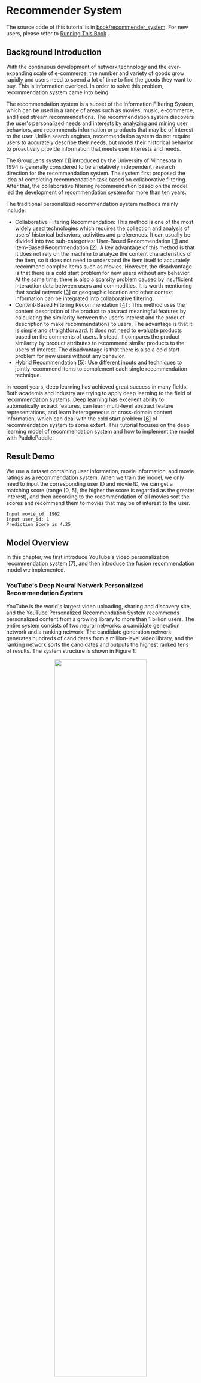 # Recommender System

The source code of this tutorial is in [book/recommender_system](https://github.com/PaddlePaddle/book/tree/develop/05.recommender_system). For new users, please refer to [Running This Book](https://github.com/PaddlePaddle/book/blob/develop/README.md#running-the-book) .

## Background Introduction

With the continuous development of network technology and the ever-expanding scale of e-commerce, the number and variety of goods grow rapidly and users need to spend a lot of time to find the goods they want to buy. This is information overload. In order to solve this problem, recommendation system came into being.

The recommendation system is a subset of the Information Filtering System, which can be used in a range of areas such as movies, music, e-commerce, and Feed stream recommendations. The recommendation system discovers the user's personalized needs and interests by analyzing and mining user behaviors, and recommends information or products that may be of interest to the user. Unlike search engines, recommendation system do not require users to accurately describe their needs, but model their historical behavior to proactively provide information that meets user interests and needs.

The GroupLens system \[[1](#references)\] introduced by the University of Minnesota in 1994 is generally considered to be a relatively independent research direction for the recommendation system. The system first proposed the idea of completing recommendation task based on collaborative filtering. After that, the collaborative filtering recommendation based on the model led the development of recommendation system for more than ten years.

The traditional personalized recommendation system methods mainly include:

- Collaborative Filtering Recommendation: This method is one of the most widely used technologies which requires the collection and analysis of users' historical behaviors, activities and preferences. It can usually be divided into two sub-categories: User-Based Recommendation \[[1](#references)\] and Item-Based Recommendation \[[2](#references)\]. A key advantage of this method is that it does not rely on the machine to analyze the content characteristics of the item, so it does not need to understand the item itself to accurately recommend complex items such as movies. However, the disadvantage is that there is a cold start problem for new users without any behavior. At the same time, there is also a sparsity problem caused by insufficient interaction data between users and commodities. It is worth mentioning that social network \[[3](#references)\] or geographic location and other context information can be integrated into collaborative filtering.
- Content-Based Filtering Recommendation \[[4](#references)\] : This method uses the content description of the product to abstract meaningful features by calculating the similarity between the user's interest and the product description to make recommendations to users. The advantage is that it is simple and straightforward. It does not need to evaluate products based on the comments of users. Instead, it compares the product similarity by product attributes to recommend similar products to the users of interest. The disadvantage is that there is also a cold start problem for new users without any behavior.
- Hybrid Recommendation \[[5](#references)\]: Use different inputs and techniques to jointly recommend items to complement each single recommendation technique.

In recent years, deep learning has achieved great success in many fields. Both academia and industry are trying to apply deep learning to the field of recommendation systems. Deep learning has excellent ability to automatically extract features, can learn multi-level abstract feature representations, and learn heterogeneous or cross-domain content information, which can deal with the cold start problem \[[6](#references)\] of recommendation system to some extent. This tutorial focuses on the deep learning model of recommendation system and how to implement the model with PaddlePaddle.

## Result Demo

We use a dataset containing user information, movie information, and movie ratings as a recommendation system. When we train the model, we only need to input the corresponding user ID and movie ID, we can get a matching score (range [0, 5], the higher the score is regarded as the greater interest), and then according to the recommendation of all movies sort the scores and recommend them to movies that may be of interest to the user.

```
Input movie_id: 1962
Input user_id: 1
Prediction Score is 4.25
```

## Model Overview

In this chapter, we first introduce YouTube's video personalization recommendation system \[[7](#references)\], and then introduce the fusion recommendation model we implemented.

### YouTube's Deep Neural Network Personalized Recommendation System

YouTube is the world's largest video uploading, sharing and discovery site, and the YouTube Personalized Recommendation System recommends personalized content from a growing library to more than 1 billion users. The entire system consists of two neural networks: a candidate generation network and a ranking network. The candidate generation network generates hundreds of candidates from a million-level video library, and the ranking network sorts the candidates and outputs the highest ranked tens of results. The system structure is shown in Figure 1:

<p align="center">
<img src="https://github.com/PaddlePaddle/book/blob/develop/05.recommender_system/image/YouTube_Overview.png?raw=true" width="70%" ><br/>
Figure 1. YouTube personalized recommendation system structure
</p>

#### Candidate Generation Network

The candidate generation network models the recommendation problem as a multi-class classification problem with a large number of categories. For a Youtube user, using its watching history (video ID), search tokens, demographic information (such as geographic location, user login device), binary features (such as gender, whether to log in), and continuous features (such as user age), etc., multi-classify all videos in the video library to obtain the classification result of each category (ie, the recommendation probability of each video), eventually outputting hundreds of videos with high probability.

First, the historical information such as watching history and search token records are mapped to vectors and averaged to obtain a fixed length representation. At the same time, demographic characteristics are input to optimize the recommendation effect of new users, and the binary features and continuous features are normalized to the range [0, 1]. Next, put all the feature representations into a vector and input them to the non-linear multilayer perceptron (MLP, see [Identification Figures](https://github.com/PaddlePaddle/book/blob/develop/02.recognize_digits/README.md) tutorial). Finally, during training, the output of the MLP is classified by softmax. When predicting, the similarity of the user's comprehensive features (MLP output) to all videos' features is calculated, and the highest score of $k$ is obtained as the result of the candidate generation network. Figure 2 shows the candidate generation network structure.

<p align="center">
<img src="https://github.com/PaddlePaddle/book/blob/develop/05.recommender_system/image/Deep_candidate_generation_model_architecture.png?raw=true" width="70%" ><br/>
Figure 2. Candidate generation network structure
</p>

For a user $U$, the formula for predicting whether the video $\omega$ that the user wants to watch at the moment is video $i$ is:

$$P(\omega=i|u)=\frac{e^{v_{i}u}}{\sum_{j \in V}e^{v_{j}u}}$$

Where $u$ is the feature representation of the user $U$, $V$ is the video library collection, and $v_i$ is the feature representation of the $i$ video in the video library. $u$ and $v_i$ are vectors of equal length, and the dot product can be implemented by a fully connected layer.

Considering that the number of categories in the softmax classification is very large, in order to ensure a certain computational efficiency: 1) in the training phase, use negative sample category sampling to reduce the number of actually calculated categories to thousands; 2) in the recommendation (prediction) phase, ignore the normalized calculation of softmax (does not affect the result), and simplifies the category scoring problem into the nearest neighbor search problem in the dot product space, then takes the nearest $k$ video of $u$ as a candidate for generation.

#### Ranking Network
The structure of the ranking network is similar to the candidate generation network, but its goal is to perform finer ranking of the candidates. Similar to the feature extraction method in traditional advertisement ranking, a large number of related features (such as video ID, last watching time, etc.) for video sorting are also constructed here. These features are treated similarly to the candidate generation network, except that at the top of the ranking network is a weighted logistic regression that scores all candidate videos and sorts them from high to low. Then, return to the user.

### Fusion recommendation model
This section uses Convolutional Neural Networks to learn the representation of movie titles. The convolutional neural network for text and the fusion recommendation model are introduced in turn.

#### Convolutional Neural Network (CNN) for text

Convolutional neural networks are often used to deal with data of a grid-like topology. For example, an image can be viewed as a pixel of a two-dimensional grid, and a natural language can be viewed as a one-dimensional sequence of words. Convolutional neural networks can extract a variety of local features and combine them to obtain more advanced feature representations. Experiments show that convolutional neural networks can efficiently model image and text problems.

The convolutional neural network is mainly composed of convolution and pooling operations, and its application and combination methods are flexible and varied. In this section we will explain the network as shown in Figure 3:

<p align="center">
<img src="https://github.com/PaddlePaddle/book/blob/develop/05.recommender_system/image/text_cnn.png?raw=true" width = "80%" align="center"/><br />
Figure 3. Convolutional neural network text classification model
</p>

Suppose the length of the sentence to be processed is $n$, where the word vector of the $i$ word is $x_i\in\mathbb{R}^k$, and $k$ is the dimension size.

First, splicing the word vector: splicing each $h$ word to form a word window of size $h$, denoted as $x_{i:i+h-1}$, which represents the word sequence splicing of $x_{i}, x_{i+1}, \ldots, x_{i+h-1}$, where $i$ represents the position of the first word in the word window throughout the sentence, ranging from $1$ to $n-h+1$, $x_{i:i+h-1}\in\mathbb{R}^{hk}$.

Second, perform a convolution operation: apply the convolution kernel $w\in\mathbb{R}^{hk}$ to the window $x_{i:i+h-1}$ containing $h$ words. , get the feature $c_i=f(w\cdot x_{i:i+h-1}+b)$, where $b\in\mathbb{R}$ is the bias and $f$ is the non Linear activation function, such as $sigmoid$. Apply the convolution kernel to all word windows ${x_{1:h}, x_{2:h+1},\ldots,x_{n-h+1:n}}$ in the sentence, producing a feature map:

$$c=[c_1,c_2,\ldots,c_{n-h+1}], c \in \mathbb{R}^{n-h+1}$$

Next, using the max pooling over time for feature maps to obtain the feature $\hat c$, of the whole sentence corresponding to this convolution kernel, which is the maximum value of all elements in the feature map:

$$\hat c=max(c)$$

#### Fusion recommendation model overview

In the film personalized recommendation system that incorporates the recommendation model:

1. First, take user features and movie features as input to the neural network, where:

   - The user features incorporate four attribute information: user ID, gender, occupation, and age.

   - The movie feature incorporate three attribute information: movie ID, movie type ID, and movie name.

2. For the user feature, map the user ID to a vector representation with a dimension size of 256, enter the fully connected layer, and do similar processing for the other three attributes. Then the feature representations of the four attributes are fully connected and added separately.

3. For movie features, the movie ID is processed in a manner similar to the user ID. The movie type ID is directly input into the fully connected layer in the form of a vector, and the movie name is represented by a fixed-length vector using a text convolutional neural network. The feature representations of the three attributes are then fully connected and added separately.

4. After obtaining the vector representation of the user and the movie, calculate the cosine similarity of them as the score of the personalized recommendation system. Finally, the square of the difference between the similarity score and the user's true score is used as the loss function of the regression model.

<p align="center">
<img src="https://github.com/PaddlePaddle/book/blob/develop/05.recommender_system/image/rec_regression_network.png?raw=true" width="90%" ><br/>
Figure 4. Fusion recommendation model
</p>

## Data Preparation

### Data Introduction and Download

We take [MovieLens Million Dataset (ml-1m)](http://files.grouplens.org/datasets/movielens/ml-1m.zip) as an example. The ml-1m dataset contains 1,000,000 reviews of 4,000 movies by 6,000 users (scores ranging from 1 to 5, all integer), collected by the GroupLens Research lab.

Paddle provides modules for automatically loading data in the API. The data module is `paddle.dataset.movielens`


```python
import paddle
movie_info = paddle.dataset.movielens.movie_info()
print movie_info.values()[0]
```


```python
# Run this block to show dataset's documentation
# help(paddle.dataset.movielens)
```

The original data includes feature data of the movie, user's feature data, and the user's rating of the movie.

For example, one of the movie features is:


```python
movie_info = paddle.dataset.movielens.movie_info()
print movie_info.values()[0]
```

    <MovieInfo id(1), title(Toy Story ), categories(['Animation', "Children's", 'Comedy'])>


This means that the movie id is 1, and the title is 《Toy Story》, which is divided into three categories. These three categories are animation, children, and comedy.


```python
user_info = paddle.dataset.movielens.user_info()
print user_info.values()[0]
```

    <UserInfo id(1), gender(F), age(1), job(10)>


This means that the user ID is 1, female, and younger than 18 years old. The occupation ID is 10.


Among them, the age uses the following distribution

*  1:  "Under 18"
* 18:  "18-24"
* 25:  "25-34"
* 35:  "35-44"
* 45:  "45-49"
* 50:  "50-55"
* 56:  "56+"

The occupation is selected from the following options:

*  0:  "other" or not specified
*  1:  "academic/educator"
*  2:  "artist"
*  3:  "clerical/admin"
*  4:  "college/grad student"
*  5:  "customer service"
*  6:  "doctor/health care"
*  7:  "executive/managerial"
*  8:  "farmer"
*  9:  "homemaker"
* 10:  "K-12 student"
* 11:  "lawyer"
* 12:  "programmer"
* 13:  "retired"
* 14:  "sales/marketing"
* 15:  "scientist"
* 16:  "self-employed"
* 17:  "technician/engineer"
* 18:  "tradesman/craftsman"
* 19:  "unemployed"
* 20:  "writer"

For each training or test data, it is <user features> + <movie feature> + rating.

For example, we get the first training data:


```python
train_set_creator = paddle.dataset.movielens.train()
train_sample = next(train_set_creator())
uid = train_sample[0]
mov_id = train_sample[len(user_info[uid].value())]
print "User %s rates Movie %s with Score %s"%(user_info[uid], movie_info[mov_id], train_sample[-1])
```

```python
User <UserInfo id(1), gender(F), age(1), job(10)> rates Movie <MovieInfo id(1193), title(One Flew Over the Cuckoo's Nest ), categories(['Drama'])> with Score [5.0]
```

That is, the user 1 evaluates the movie 1193 as 5 points.

## Configuration Instruction

Below we begin to configure the model based on the form of the input data. First import the required library functions and define global variables.

- IS_SPARSE: whether to use sparse update in embedding
- PASS_NUM: number of epoch


```python
from __future__ import print_function
import math
import sys
import numpy as np
import paddle
import paddle.fluid as fluid
import paddle.fluid.layers as layers
import paddle.fluid.nets as nets

IS_SPARSE = True
BATCH_SIZE = 256
PASS_NUM = 20
```

Then define the model configuration for our user feature synthesis model

```python
def get_usr_combined_features():
    """network definition for user part"""

    USR_DICT_SIZE = paddle.dataset.movielens.max_user_id() + 1

    uid = layers.data(name='user_id', shape=[1], dtype='int64')

    usr_emb = layers.embedding(
        input=uid,
        dtype='float32',
        size=[USR_DICT_SIZE, 32],
        param_attr='user_table',
        is_sparse=IS_SPARSE)

    usr_fc = layers.fc(input=usr_emb, size=32)

    USR_GENDER_DICT_SIZE = 2

    usr_gender_id = layers.data(name='gender_id', shape=[1], dtype='int64')

    usr_gender_emb = layers.embedding(
        input=usr_gender_id,
        size=[USR_GENDER_DICT_SIZE, 16],
        param_attr='gender_table',
        is_sparse=IS_SPARSE)

    usr_gender_fc = layers.fc(input=usr_gender_emb, size=16)

    USR_AGE_DICT_SIZE = len(paddle.dataset.movielens.age_table)
    usr_age_id = layers.data(name='age_id', shape=[1], dtype="int64")

    usr_age_emb = layers.embedding(
        input=usr_age_id,
        size=[USR_AGE_DICT_SIZE, 16],
        is_sparse=IS_SPARSE,
        param_attr='age_table')

    usr_age_fc = layers.fc(input=usr_age_emb, size=16)

    USR_JOB_DICT_SIZE = paddle.dataset.movielens.max_job_id() + 1
    usr_job_id = layers.data(name='job_id', shape=[1], dtype="int64")

    usr_job_emb = layers.embedding(
        input=usr_job_id,
        size=[USR_JOB_DICT_SIZE, 16],
        param_attr='job_table',
        is_sparse=IS_SPARSE)

    usr_job_fc = layers.fc(input=usr_job_emb, size=16)

    concat_embed = layers.concat(
        input=[usr_fc, usr_gender_fc, usr_age_fc, usr_job_fc], axis=1)

    usr_combined_features = layers.fc(input=concat_embed, size=200, act="tanh")

    return usr_combined_features
```

As shown in the code above, for each user, we enter a 4-dimensional feature. This includes user_id, gender_id, age_id, job_id. These dimensional features are simple integer values. In order to facilitate the subsequent neural network processing of these features, we use the language model in NLP to transform these discrete integer values ​​into embedding. And form them into usr_emb, usr_gender_emb, usr_age_emb, usr_job_emb, respectively.

Then, we enter all the user features into a fully connected layer(fc). Combine all features into one 200-dimension feature.

Furthermore, we make a similar transformation for each movie feature, the network configuration is:


```python
def get_mov_combined_features():
    """network definition for item(movie) part"""

    MOV_DICT_SIZE = paddle.dataset.movielens.max_movie_id() + 1

    mov_id = layers.data(name='movie_id', shape=[1], dtype='int64')

    mov_emb = layers.embedding(
        input=mov_id,
        dtype='float32',
        size=[MOV_DICT_SIZE, 32],
        param_attr='movie_table',
        is_sparse=IS_SPARSE)

    mov_fc = layers.fc(input=mov_emb, size=32)

    CATEGORY_DICT_SIZE = len(paddle.dataset.movielens.movie_categories())

    category_id = layers.data(
        name='category_id', shape=[1], dtype='int64', lod_level=1)

    mov_categories_emb = layers.embedding(
        input=category_id, size=[CATEGORY_DICT_SIZE, 32], is_sparse=IS_SPARSE)

    mov_categories_hidden = layers.sequence_pool(
        input=mov_categories_emb, pool_type="sum")

    MOV_TITLE_DICT_SIZE = len(paddle.dataset.movielens.get_movie_title_dict())

    mov_title_id = layers.data(
        name='movie_title', shape=[1], dtype='int64', lod_level=1)

    mov_title_emb = layers.embedding(
        input=mov_title_id, size=[MOV_TITLE_DICT_SIZE, 32], is_sparse=IS_SPARSE)

    mov_title_conv = nets.sequence_conv_pool(
        input=mov_title_emb,
        num_filters=32,
        filter_size=3,
        act="tanh",
        pool_type="sum")

    concat_embed = layers.concat(
        input=[mov_fc, mov_categories_hidden, mov_title_conv], axis=1)

    mov_combined_features = layers.fc(input=concat_embed, size=200, act="tanh")

    return mov_combined_features
```


The title of a movie is a sequence of integers, and the integer represents the subscript of the word in the index sequence. This sequence is sent to the `sequence_conv_pool` layer, which uses convolution and pooling on the time dimension. Because of this, the output will be fixed length, although the length of the input sequence will vary.

Finally, we define an `inference_program` to calculate the similarity between user features and movie features using cosine similarity.

```python
def inference_program():
    """the combined network"""

    usr_combined_features = get_usr_combined_features()
    mov_combined_features = get_mov_combined_features()

    inference = layers.cos_sim(X=usr_combined_features, Y=mov_combined_features)
    scale_infer = layers.scale(x=inference, scale=5.0)

    return scale_infer
```

Furthermore, we define a `train_program` to use the result computed by `inference_program`, and calculate the error with the help of the tag data. We also define an `optimizer_func` to define the optimizer.

```python
def train_program():
    """define the cost function"""

    scale_infer = inference_program()

    label = layers.data(name='score', shape=[1], dtype='float32')
    square_cost = layers.square_error_cost(input=scale_infer, label=label)
    avg_cost = layers.mean(square_cost)

    return [avg_cost, scale_infer]


def optimizer_func():
    return fluid.optimizer.SGD(learning_rate=0.2)
```


## Training Model

### Defining the training environment
Define your training environment and specify whether the training takes place on CPU or GPU.

```python
use_cuda = False
place = fluid.CUDAPlace(0) if use_cuda else fluid.CPUPlace()
```

### Defining the data provider
The next step is to define a data provider for training and testing. The provider reads in a data of size `BATCH_SIZE`. `paddle.dataset.movielens.train` will provide a data of size `BATCH_SIZE` after each scribbling, and the size of the out-of-order is the cache size `buf_size`.

```python
train_reader = paddle.batch(
    paddle.reader.shuffle(
        paddle.dataset.movielens.train(), buf_size=8192),
    batch_size=BATCH_SIZE)

test_reader = paddle.batch(
    paddle.dataset.movielens.test(), batch_size=BATCH_SIZE)
```

### Constructing a training process (trainer)
We have constructed a training process here, including training optimization functions.

### Provide data

`feed_order` is used to define the mapping between each generated data and `paddle.layer.data`. For example, the data in the first column generated by `movielens.train` corresponds to the feature `user_id`.

```python
feed_order = [
    'user_id', 'gender_id', 'age_id', 'job_id', 'movie_id', 'category_id',
    'movie_title', 'score'
]
```

### Building training programs and testing programs
The training program and the test program are separately constructed, and the training optimizer is imported.

```python
main_program = fluid.default_main_program()
star_program = fluid.default_startup_program()
[avg_cost, scale_infer] = train_program()

test_program = main_program.clone(for_test=True)
sgd_optimizer = optimizer_func()
sgd_optimizer.minimize(avg_cost)
exe = fluid.Executor(place)

def train_test(program, reader):
    count = 0
    feed_var_list = [
        program.global_block().var(var_name) for var_name in feed_order
    ]
    feeder_test = fluid.DataFeeder(
    feed_list=feed_var_list, place=place)
    test_exe = fluid.Executor(place)
    accumulated = 0
    for test_data in reader():
        avg_cost_np = test_exe.run(program=program,
                                               feed=feeder_test.feed(test_data),
                                               fetch_list=[avg_cost])
        accumulated += avg_cost_np[0]
        count += 1
    return accumulated / count
```

### Build a training main loop and start training
We perform the training cycle according to the training cycle number (`PASS_NUM`) defined above and some other parameters, and perform a test every time. When the test result is good enough, we exit the training and save the trained parameters.

```python
# Specify the directory path to save the parameters
params_dirname = "recommender_system.inference.model"

from paddle.utils.plot import Ploter
train_prompt = "Train cost"
test_prompt = "Test cost"

plot_cost = Ploter(train_prompt, test_prompt)

def train_loop():
    feed_list = [
        main_program.global_block().var(var_name) for var_name in feed_order
    ]
    feeder = fluid.DataFeeder(feed_list, place)
    exe.run(star_program)

    for pass_id in range(PASS_NUM):
        for batch_id, data in enumerate(train_reader()):
            # train a mini-batch
            outs = exe.run(program=main_program,
                               feed=feeder.feed(data),
                               fetch_list=[avg_cost])
            out = np.array(outs[0])

            # get test avg_cost
            test_avg_cost = train_test(test_program, test_reader)

            plot_cost.append(train_prompt, batch_id, outs[0])
            plot_cost.append(test_prompt, batch_id, test_avg_cost)
            plot_cost.plot()

            if batch_id == 20:
                if params_dirname is not None:
                    fluid.io.save_inference_model(params_dirname, [
                                "user_id", "gender_id", "age_id", "job_id",
                                "movie_id", "category_id", "movie_title"
                        ], [scale_infer], exe)
                return
            print('EpochID {0}, BatchID {1}, Test Loss {2:0.2}'.format(
                            pass_id + 1, batch_id + 1, float(test_avg_cost)))

            if math.isnan(float(out[0])):
                sys.exit("got NaN loss, training failed.")
```
Start training
```python
train_loop()
```

## Model Application

### Generate test data
Use the API of create_lod_tensor(data, lod, place) to generate the tensor of the detail level. `data` is a sequence, and each element is a sequence of index numbers. `lod` is the detail level's information, corresponding to `data`. For example, data = [[10, 2, 3], [2, 3]] means that it contains two sequences of lengths 3 and 2. Correspondingly lod = [[3, 2]], which indicates that it contains a layer of detail information, meaning that `data` has two sequences, lengths of 3 and 2.

In this prediction example, we try to predict the score given by user with ID1 for the movie 'Hunchback of Notre Dame'.

```python
infer_movie_id = 783
infer_movie_name = paddle.dataset.movielens.movie_info()[infer_movie_id].title
user_id = fluid.create_lod_tensor([[1]], [[1]], place)
gender_id = fluid.create_lod_tensor([[1]], [[1]], place)
age_id = fluid.create_lod_tensor([[0]], [[1]], place)
job_id = fluid.create_lod_tensor([[10]], [[1]], place)
movie_id = fluid.create_lod_tensor([[783]], [[1]], place) # Hunchback of Notre Dame
category_id = fluid.create_lod_tensor([[10, 8, 9]], [[3]], place) # Animation, Children's, Musical
movie_title = fluid.create_lod_tensor([[1069, 4140, 2923, 710, 988]], [[5]],
                                      place) # 'hunchback','of','notre','dame','the'
```

### Building the prediction process and testing
Similar to the training process, we need to build a prediction process, where `params_dirname` is the address used to store the various parameters in the training process.

```python
place = fluid.CUDAPlace(0) if use_cuda else fluid.CPUPlace()
exe = fluid.Executor(place)

inference_scope = fluid.core.Scope()
```

### Testing
Now we can make predictions. The `feed_order` we provide should be consistent with the training process.


```python
with fluid.scope_guard(inference_scope):
    [inferencer, feed_target_names,
    fetch_targets] = fluid.io.load_inference_model(params_dirname, exe)

    results = exe.run(inferencer,
                          feed={
                               'user_id': user_id,
                              'gender_id': gender_id,
                              'age_id': age_id,
                              'job_id': job_id,
                              'movie_id': movie_id,
                              'category_id': category_id,
                              'movie_title': movie_title
                          },
                          fetch_list=fetch_targets,
                          return_numpy=False)
    predict_rating = np.array(results[0])
    print("Predict Rating of user id 1 on movie \"" + infer_movie_name +
              "\" is " + str(predict_rating[0][0]))
    print("Actual Rating of user id 1 on movie \"" + infer_movie_name +
              "\" is 4.")
```

## Summary

This chapter introduced the traditional personalized recommendation system method and YouTube's deep neural network personalized recommendation system. It further took movie recommendation as an example, and used PaddlePaddle to train a personalized recommendation neural network model. The personalized recommendation system covers almost all aspects of e-commerce systems, social networks, advertising recommendations, search engines, etc. Deep learning technologies have played an important role in image processing, natural language processing, etc., and will also prevail in personalized recommendation systems.

<a name="references"></a>
## References

1. P. Resnick, N. Iacovou, etc. “[GroupLens: An Open Architecture for Collaborative Filtering of Netnews](http://ccs.mit.edu/papers/CCSWP165.html)”, Proceedings of ACM Conference on Computer Supported Cooperative Work, CSCW 1994. pp.175-186.
2. Sarwar, Badrul, et al. "[Item-based collaborative filtering recommendation algorithms.](http://files.grouplens.org/papers/www10_sarwar.pdf)" *Proceedings of the 10th international conference on World Wide Web*. ACM, 2001.
3. Kautz, Henry, Bart Selman, and Mehul Shah. "[Referral Web: combining social networks and collaborative filtering.](http://www.cs.cornell.edu/selman/papers/pdf/97.cacm.refweb.pdf)" Communications of the ACM 40.3 (1997): 63-65. APA
4. [Peter Brusilovsky](https://en.wikipedia.org/wiki/Peter_Brusilovsky) (2007). *The Adaptive Web*. p. 325.
5. Robin Burke , [Hybrid Web recommendation systems](http://www.dcs.warwick.ac.uk/~acristea/courses/CS411/2010/Book%20-%20The%20Adaptive%20Web/HybridWebRecommenderSystems.pdf), pp. 377-408, The Adaptive Web, Peter Brusilovsky, Alfred Kobsa, Wolfgang Nejdl (Ed.), Lecture Notes in Computer Science, Springer-Verlag, Berlin, Germany, Lecture Notes in Computer Science, Vol. 4321, May 2007, 978-3-540-72078-2.
6. Yuan, Jianbo, et al. ["Solving Cold-Start Problem in Large-scale Recommendation Engines: A Deep Learning Approach."](https://arxiv.org/pdf/1611.05480v1.pdf) *arXiv preprint arXiv:1611.05480* (2016).
7. Covington P, Adams J, Sargin E. [Deep neural networks for youtube recommendations](https://static.googleusercontent.com/media/research.google.com/zh-CN//pubs/archive/45530.pdf)[C]//Proceedings of the 10th ACM Conference on recommendation systems. ACM, 2016: 191-198.


<br/>
<a rel="license" href="http://creativecommons.org/licenses/by-sa/4.0/"><img alt="知识共享许可协议" style="border-width:0" src="https://paddlepaddleimage.cdn.bcebos.com/bookimage/camo.png" /></a><br /><span xmlns:dct="http://purl.org/dc/terms/" href="http://purl.org/dc/dcmitype/Text" property="dct:title" rel="dct:type">This tutorial</span> is contributed by <a xmlns:cc="http://creativecommons.org/ns#" href="http://book.paddlepaddle.org" property="cc:attributionName" rel="cc:attributionURL">PaddlePaddle</a>, and licensed under a <a rel="license" href="http://creativecommons.org/licenses/by-sa/4.0/">Creative Commons Attribution-ShareAlike 4.0 International License</a>.
